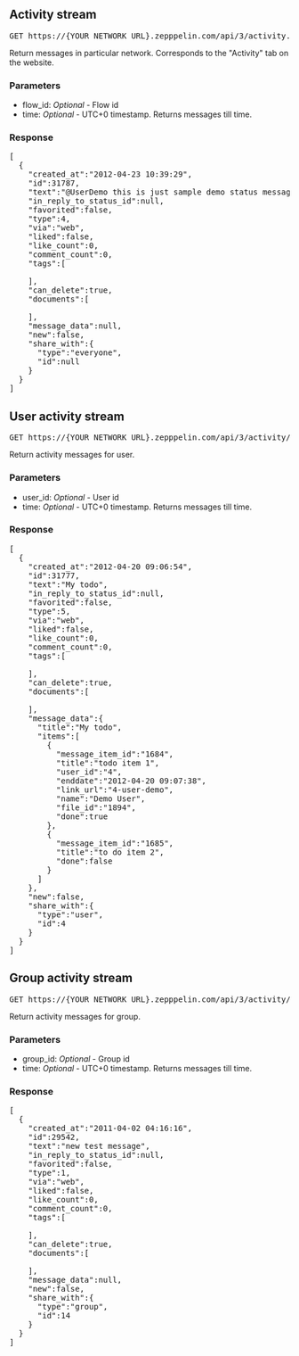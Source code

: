 
## Activity stream

<pre class="terminal">
GET https://{YOUR_NETWORK_URL}.zepppelin.com/api/3/activity.json
</pre>

Return messages in particular network. Corresponds to the "Activity" tab on the website.

### Parameters

* flow\_id: _Optional_ - Flow id 
* time: _Optional_ - UTC+0 timestamp. Returns messages till time.

### Response

<pre class="terminal">
[
  {
    "created_at":"2012-04-23 10:39:29",
    "id":31787,
    "text":"@UserDemo this is just sample demo status message.",
    "in_reply_to_status_id":null,
    "favorited":false,
    "type":4,
    "via":"web",
    "liked":false,
    "like_count":0,
    "comment_count":0,
    "tags":[
      
    ],
    "can_delete":true,
    "documents":[
      
    ],
    "message_data":null,
    "new":false,
    "share_with":{
      "type":"everyone",
      "id":null
    }
  }
]
</pre>
## User activity stream

<pre class="terminal">
GET https://{YOUR_NETWORK_URL}.zepppelin.com/api/3/activity/user.json
</pre>

Return activity messages for user.

### Parameters

* user\_id: _Optional_ - User id
* time: _Optional_ - UTC+0 timestamp. Returns messages till time.

### Response

<pre class="terminal">
[
  {
    "created_at":"2012-04-20 09:06:54",
    "id":31777,
    "text":"My todo",
    "in_reply_to_status_id":null,
    "favorited":false,
    "type":5,
    "via":"web",
    "liked":false,
    "like_count":0,
    "comment_count":0,
    "tags":[
      
    ],
    "can_delete":true,
    "documents":[
      
    ],
    "message_data":{
      "title":"My todo",
      "items":[
        {
          "message_item_id":"1684",
          "title":"todo item 1",
          "user_id":"4",
          "enddate":"2012-04-20 09:07:38",
          "link_url":"4-user-demo",
          "name":"Demo User",
          "file_id":"1894",
          "done":true
        },
        {
          "message_item_id":"1685",
          "title":"to do item 2",
          "done":false
        }
      ]
    },
    "new":false,
    "share_with":{
      "type":"user",
      "id":4
    }
  }
]
</pre>
## Group activity stream

<pre class="terminal">
GET https://{YOUR_NETWORK_URL}.zepppelin.com/api/3/activity/group.json
</pre>

Return activity messages for group.

### Parameters

* group\_id: _Optional_ - Group id
* time: _Optional_ - UTC+0 timestamp. Returns messages till time.

### Response

<pre class="terminal">
[
  {
    "created_at":"2011-04-02 04:16:16",
    "id":29542,
    "text":"new test message",
    "in_reply_to_status_id":null,
    "favorited":false,
    "type":1,
    "via":"web",
    "liked":false,
    "like_count":0,
    "comment_count":0,
    "tags":[
      
    ],
    "can_delete":true,
    "documents":[
      
    ],
    "message_data":null,
    "new":false,
    "share_with":{
      "type":"group",
      "id":14
    }
  }
]
</pre>